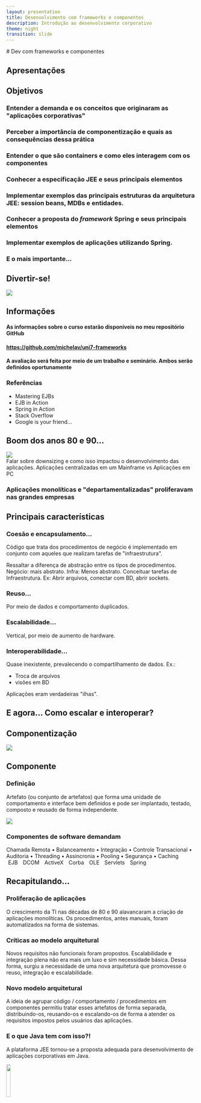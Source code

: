 ```yaml
---
layout: presentation
title: Desenvolvimento com frameworks e componentes
description: Introdução ao desenvolvimento corporativo
theme: night
transition: slide
---
```


<section data-markdown>
    # Dev com frameworks e componentes
</section>
<section><h2>Apresentações</h2></section>
<section>
    <h2>Objetivos</h2>
    <section>
        <h3>Entender a demanda e os conceitos que originaram as "aplicações corporativas"</h3>
    </section>
    <section>
        <h3>Perceber a importância de componentização e quais as consequências dessa prática</h3>
    </section>
    <section>
        <h3>Entender o que são containers e como eles interagem com os componentes</h3>
    </section>
    <section>
        <h3>Conhecer a especificação JEE e seus principais elementos</h3>
    </section>
    <section>
        <h3>Implementar exemplos das principais estruturas da arquitetura JEE: session beans,
        MDBs e entidades.</h3>
    </section>
    <section>
        <h3>Conhecer a proposta do <em>framework</em> Spring e seus principais elementos</h3>
    </section>
    <section>
        <h3>Implementar exemplos de aplicações utilizando Spring.</h3>
    </section>
    <section><h3 class="titlemark">E o mais importante...</h3></section>
</section>
<section><h2>Divertir-se!</h2><img class='stretch' src="{{site.baseurl}}/media/programmer_matrix.jpg" /></section>
<section>
    <h2>Informações</h2>
    <section>
        <h4 align="left">As informações sobre o curso estarão disponíveis no meu repositório GitHub</h4>
        <h4 align="left"><a href="https://github.com/michelav/uni7-frameworks">
        https://github.com/michelav/uni7-frameworks</a></h4>
    </section>
    <section><h4 align="left">A avaliação será feita por meio de um trabalho e seminário. Ambos serão definidos
     oportunamente</h4></section>
    <section>
    <h3 class="titlemark">Referências</h3>
        <ul>
            <li>Mastering EJBs</li>
            <li>EJB in Action</li>
            <li>Spring in Action</li>
            <li>Stack Overflow</li>
            <li>Google is your friend...</li>
        </ul>
    </section>
</section>
<section>
    <h2>Boom dos anos 80 e 90...</h2>
    <img class='stretch' src="{{site.baseurl}}/media/client-server.jpg" />
    <aside class="notes">Falar sobre downsizing e como isso impactou o desenvolvimento das aplicações. Aplicações
    centralizadas em um Mainframe vs Aplicações em PC</aside>
</section>
<section>
    <h3><p>Aplicações <span class="fragment highlight-red" data-fragment-index="1">monolíticas</span> e
    <span class="fragment highlight-red" data-fragment-index="1">"departamentalizadas"</span> proliferavam nas grandes
    empresas</p></h3>
</section>
<section>
    <h2>Principais características</h2>
    <section>
        <h3 class="titlemark">Coesão e encapsulamento...</h3>
        <p>Código que trata dos procedimentos de negócio é implementado em conjunto
        com aqueles que realizam tarefas de "infraestrutura".</p>
        <aside class="notes">Ressaltar a diferença de abstração entre os tipos de procedimentos.
        Negócio: mais abstrato. Infra: Menos abstrato. Conceituar tarefas de Infraestrutura. Ex: Abrir arquivos,
        conectar com BD, abrir sockets.</aside>
    </section>
    <section>
        <h3 class="titlemark">Reuso...</h3>
        <p>Por meio de dados e comportamento duplicados.</p>
    </section>
    <section>
        <h3 class="titlemark">Escalabilidade...</h3>
        <p>Vertical, por meio de aumento de hardware.</p>
    </section>
    <section>
        <h3 class="titlemark">Interoperabilidade...</h3>
        <p align="left">Quase inexistente, prevalecendo o compartilhamento  de dados. Ex.:</p>
        <ul>
            <li>Troca de arquivos</li>
            <li>visões em BD</li>
        </ul>
        <p  align="left" class="titlemark">Aplicações eram verdadeiras "ilhas".</p>
    </section>
</section>
<section>
    <h2> E agora... Como escalar e interoperar?</h2>
</section>
<section>
    <h2>Componentização</h2>
    <img class="stretch" src="{{site.baseurl}}/media/components.png" />
</section>
<section>
    <h2>Componente</h2>
    <section>
        <h3 class="titlemark">Definição</h3>
        <p>Artefato (ou conjunto de artefatos) que forma uma unidade
        de
        <span class="fragment grow highlight-blue" data-fragment-index="1">
        comportamento</span>
        e <span class="fragment grow highlight-blue" data-fragment-index="1">interface</span>
        bem definidos e pode ser implantado, testado,
        <span class="fragment grow highlight-blue" data-fragment-index="1">composto</span>
        e <span class="fragment grow highlight-blue" data-fragment-index="1">reusado</span>
        de forma independente.</p>
    </section>
</section>
<section>
        <img class="stretch" src="{{site.baseurl}}/media/circuit-board.png">
</section>
<section>
    <h3>Componentes de software demandam</h3>
        Chamada Remota &bull;
        Balanceamento &bull;
        Integração &bull;
        Controle Transacional &bull;
        Auditoria &bull;
        Threading &bull;
        Assincronia &bull;
        Pooling &bull;
        Segurança &bull;
        Caching
</section>
<section tagcloud>
        <span style="padding-left: 0.35em; padding-right: 0.35em; line-height: 90%;" tagcloud-weight='80'>EJB</span>
        <span style="padding-left: 0.35em; padding-right: 0.35em; line-height: 90%;" tagcloud-weight='15'>DCOM</span>
        <span style="padding-left: 0.35em; padding-right: 0.35em; line-height: 90%;" tagcloud-weight='25'>ActiveX</span>
        <span style="padding-left: 0.35em; padding-right: 0.35em; line-height: 90%;" tagcloud-weight='35'>Corba</span>
        <span style="padding-left: 0.35em; padding-right: 0.35em; line-height: 90%;" tagcloud-weight='55'>OLE</span>
        <span style="padding-left: 0.35em; padding-right: 0.35em; line-height: 90%;" tagcloud-weight='40'>Servlets</span>
        <span style="padding-left: 0.35em; padding-right: 0.35em; line-height: 90%;" tagcloud-weight='80'>Spring</span>
</section>
<section>
    <h2>Recapitulando...</h2>
    <section>
        <h3 class="titlemark">Proliferação de aplicações</h3>
        <p>O crescimento da TI nas décadas de 80 e 90 alavancaram a criação de aplicações monolíticas.
        Os procedimentos, antes manuais, foram automatizados na forma de sistemas.</p>
    </section>
    <section>
        <h3 class="titlemark">Críticas ao modelo arquitetural</h3>
        <p>Novos requisitos não funcionais foram propostos. Escalabilidade e integração plena
        não era mais um luxo e sim necessidade básica. Dessa forma, surgiu
        a necessidade de uma nova arquitetura que promovesse o reuso, integração
        e escalabilidade.</p>
    </section>
    <section>
        <h3 class="titlemark">Novo modelo arquitetural</h3>
        <p>A ideia de agrupar código / comportamento / procedimentos em componentes permitiu
        tratar esses artefatos de forma separada, distribuindo-os, reusando-os e escalando-os
        de forma a atender os requisitos impostos pelos usuários das aplicações.</p>
    </section>
    <section>
        <h3 class="titlemark">E o que Java tem com isso?!</h3>
        <p>A plataforma JEE tornou-se a proposta adequada para desenvolvimento de aplicações
        corporativas em Java.</p>
        <a href="{{site.baseurl}}/presentations/javaee_plat.html">
        <img width="15%" src="{{site.baseurl}}/media/javaee_logo.png"></a>
    </section>
</section>
